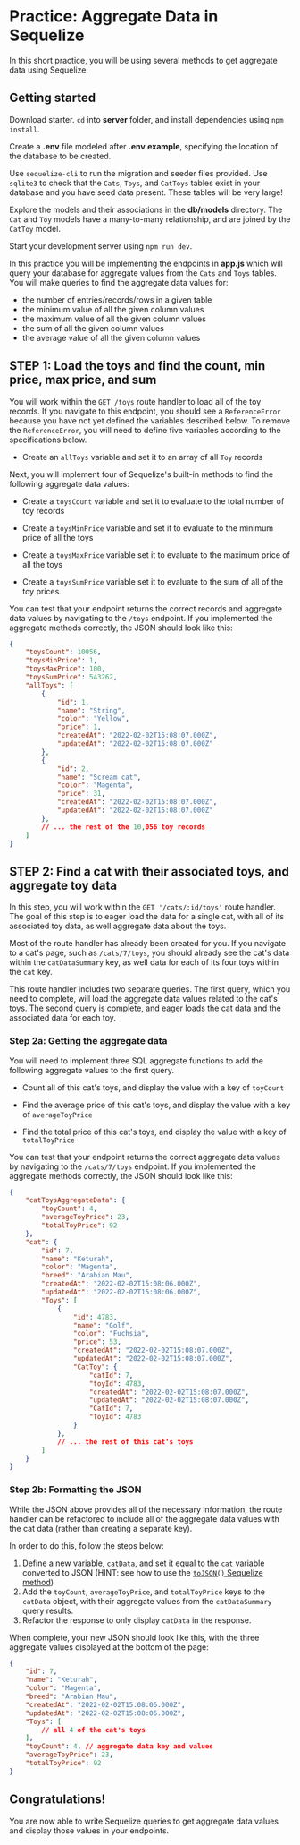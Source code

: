 # Practice: Aggregate Data in Sequelize

In this short practice, you will be using several methods to get aggregate data
using Sequelize.

## Getting started

Download starter. `cd` into __server__ folder, and install dependencies using
`npm install`.

Create a __.env__ file modeled after __.env.example__, specifying the location
of the database to be created.

Use `sequelize-cli` to run the migration and seeder files provided. Use
`sqlite3` to check that the `Cats`, `Toys`, and `CatToys` tables exist in your
database and you have seed data present. These tables will be very large!

Explore the models and their associations in the __db/models__ directory. The
`Cat` and `Toy` models have a many-to-many relationship, and are joined by the
`CatToy` model.

Start your development server using `npm run dev`.

In this practice you will be implementing the endpoints in __app.js__ which will
query your database for aggregate values from the `Cats` and `Toys` tables. You
will make queries to find the aggregate data values for:

- the number of entries/records/rows in a given table
- the minimum value of all the given column values
- the maximum value of all the given column values
- the sum of all the given column values
- the average value of all the given column values

## STEP 1: Load the toys and find the count, min price, max price, and sum

You will work within the `GET /toys` route handler to load all of the toy
records. If you navigate to this endpoint, you should see a `ReferenceError`
because you have not yet defined the variables described below. To remove the
`ReferenceError`, you will need to define five variables according to the
specifications below.

- Create an `allToys` variable and set it to an array of all `Toy` records

Next, you will implement four of Sequelize's built-in methods to find the
following aggregate data values:

- Create a `toysCount` variable and set it to evaluate to the total number of toy records

- Create a `toysMinPrice` variable and set it to evaluate to the minimum price of all the
  toys

- Create a `toysMaxPrice` variable set it to evaluate to the maximum price of all the
  toys

- Create a `toysSumPrice` variable set it to evaluate to the sum of all of the toy
  prices.

You can test that your endpoint returns the correct records and aggregate data
values by navigating to the `/toys` endpoint. If you implemented the aggregate
methods correctly, the JSON should look like this:

```json
{
    "toysCount": 10056, 
    "toysMinPrice": 1,
    "toysMaxPrice": 100,
    "toysSumPrice": 543262,
    "allToys": [
        {
            "id": 1,
            "name": "String",
            "color": "Yellow",
            "price": 1,
            "createdAt": "2022-02-02T15:08:07.000Z",
            "updatedAt": "2022-02-02T15:08:07.000Z"
        },
        {
            "id": 2,
            "name": "Scream cat",
            "color": "Magenta",
            "price": 31,
            "createdAt": "2022-02-02T15:08:07.000Z",
            "updatedAt": "2022-02-02T15:08:07.000Z"
        },
        // ... the rest of the 10,056 toy records
    ]
}
```

## STEP 2: Find a cat with their associated toys, and aggregate toy data

In this step, you will work within the `GET '/cats/:id/toys'` route handler. The
goal of this step is to eager load the data for a single cat, with all of its
associated toy data, as well aggregate data about the toys.

Most of the route handler has already been created for you. If you navigate to a
cat's page, such as `/cats/7/toys`, you should already see the cat's data within
the `catDataSummary` key, as well data for each of its four toys within the
`cat` key.

This route handler includes two separate queries. The first query, which you
need to complete, will load the aggregate data values related to the cat's toys.
The second query is complete, and eager loads the cat data and the associated
data for each toy.

### Step 2a: Getting the aggregate data

You will need to implement three SQL aggregate functions to add the following
aggregate values to the first query.

- Count all of this cat's toys, and display the value with a key of `toyCount`

- Find the average price of this cat's toys, and display the value with a key of
  `averageToyPrice`

- Find the total price of this cat's toys, and display the value with a key of
  `totalToyPrice`

You can test that your endpoint returns the correct aggregate data values by
navigating to the `/cats/7/toys` endpoint. If you implemented the aggregate
methods correctly, the JSON should look like this:

```json
{
    "catToysAggregateData": {
        "toyCount": 4,
        "averageToyPrice": 23,
        "totalToyPrice": 92
    },
    "cat": {
        "id": 7,
        "name": "Keturah",
        "color": "Magenta",
        "breed": "Arabian Mau",
        "createdAt": "2022-02-02T15:08:06.000Z",
        "updatedAt": "2022-02-02T15:08:06.000Z",
        "Toys": [
            {
                "id": 4783,
                "name": "Golf",
                "color": "Fuchsia",
                "price": 53,
                "createdAt": "2022-02-02T15:08:07.000Z",
                "updatedAt": "2022-02-02T15:08:07.000Z",
                "CatToy": {
                    "catId": 7,
                    "toyId": 4783,
                    "createdAt": "2022-02-02T15:08:07.000Z",
                    "updatedAt": "2022-02-02T15:08:07.000Z",
                    "CatId": 7,
                    "ToyId": 4783
                }
            },
            // ... the rest of this cat's toys
        ]
    }
}
```

### Step 2b: Formatting the JSON

While the JSON above provides all of the necessary information, the route
handler can be refactored to include all of the aggregate data values with the
cat data (rather than creating a separate key).

In order to do this, follow the steps below:

1. Define a new variable, `catData`, and set it equal to the `cat` variable
   converted to JSON (HINT: see how to use the [`toJSON()` Sequelize method])
2. Add the `toyCount`, `averageToyPrice`, and `totalToyPrice` keys to the
   `catData` object, with their aggregate values from the `catDataSummary` query
   results.
3. Refactor the response to only display `catData` in the response.

When complete, your new JSON should look like this, with the three aggregate
values displayed at the bottom of the page:

```json
{
    "id": 7,
    "name": "Keturah",
    "color": "Magenta",
    "breed": "Arabian Mau",
    "createdAt": "2022-02-02T15:08:06.000Z",
    "updatedAt": "2022-02-02T15:08:06.000Z",
    "Toys": [
        // all 4 of the cat's toys
    ],
    "toyCount": 4, // aggregate data key and values
    "averageToyPrice": 23,
    "totalToyPrice": 92
}
```

## Congratulations!

You are now able to write Sequelize queries to get aggregate data values and
display those values in your endpoints.

[`toJSON()` Sequelize method]: https://sequelize.org/master/manual/model-instances.html#note--logging-instances